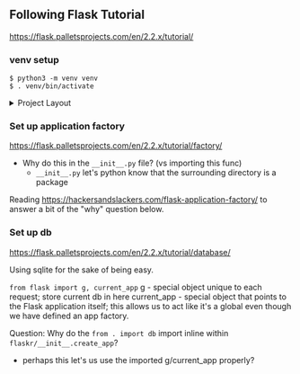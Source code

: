 ## Following Flask Tutorial
https://flask.palletsprojects.com/en/2.2.x/tutorial/


### venv setup
```
$ python3 -m venv venv
$ . venv/bin/activate
```



<details>
  <summary> Project Layout</summary>

  https://flask.palletsprojects.com/en/2.2.x/tutorial/layout/


  General Theory:
  ```/home/user/Projects/flask-tutorial
  ├── flaskr/
  │   ├── __init__.py
  │   ├── db.py
  │   ├── schema.sql
  │   ├── auth.py
  │   ├── blog.py
  │   ├── templates/
  │   │   ├── base.html
  │   │   ├── auth/
  │   │   │   ├── login.html
  │   │   │   └── register.html
  │   │   └── blog/
  │   │       ├── create.html
  │   │       ├── index.html
  │   │       └── update.html
  │   └── static/
  │       └── style.css
  ├── tests/
  │   ├── conftest.py
  │   ├── data.sql
  │   ├── test_factory.py
  │   ├── test_db.py
  │   ├── test_auth.py
  │   └── test_blog.py
  ├── venv/
  ├── setup.py
  └── MANIFEST.in
  ```

</details>

### Set up application factory
https://flask.palletsprojects.com/en/2.2.x/tutorial/factory/

* Why do this in the `__init__.py` file? (vs importing this func)
  * `__init__.py` let's python know that the surrounding directory is a package

Reading https://hackersandslackers.com/flask-application-factory/ to answer a bit of the "why" question below.



### Set up db
https://flask.palletsprojects.com/en/2.2.x/tutorial/database/

Using sqlite for the sake of being easy.

```from flask import g, current_app```
g - special object unique to each request; store current db in here
current_app - special object that points to the Flask application itself; this allows us to act like it's a global even though we have defined an app factory.

Question: Why do the `from . import db` import inline within `flaskr/__init__.create_app`?
 * perhaps this let's us use the imported g/current_app properly?
